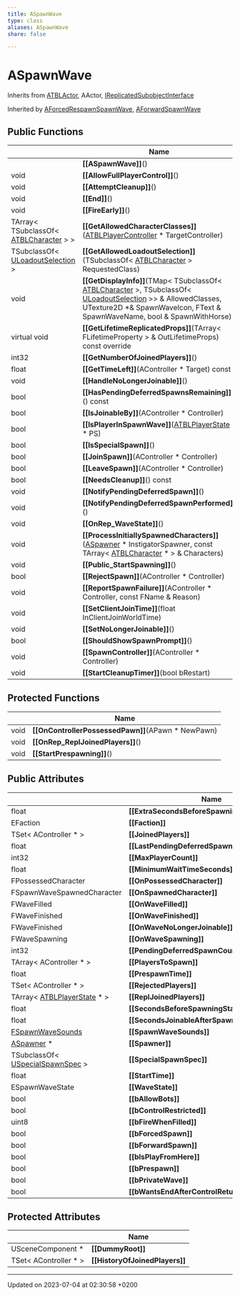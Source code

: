 ```yaml
---
title: ASpawnWave
type: class
aliases: ASpawnWave
share: false

---
```


# ASpawnWave





Inherits from [ATBLActor](/docs/SDK/Source/Classes/classATBLActor.md), AActor, [IReplicatedSubobjectInterface](/docs/SDK/Source/Classes/classIReplicatedSubobjectInterface.md)

Inherited by [AForcedRespawnSpawnWave](/docs/SDK/Source/Classes/classAForcedRespawnSpawnWave.md), [AForwardSpawnWave](/docs/SDK/Source/Classes/classAForwardSpawnWave.md)

## Public Functions

|                | Name           |
| -------------- | -------------- |
| | **[[ASpawnWave]]**() |
| void | **[[AllowFullPlayerControl]]**() |
| void | **[[AttemptCleanup]]**() |
| void | **[[End]]**() |
| void | **[[FireEarly]]**() |
| TArray< TSubclassOf< [ATBLCharacter](/docs/SDK/Source/Classes/classATBLCharacter.md) > > | **[[GetAllowedCharacterClasses]]**([ATBLPlayerController](/docs/SDK/Source/Classes/classATBLPlayerController.md) * TargetController) |
| TSubclassOf< [ULoadoutSelection](/docs/SDK/Source/Classes/classULoadoutSelection.md) > | **[[GetAllowedLoadoutSelection]]**(TSubclassOf< [ATBLCharacter](/docs/SDK/Source/Classes/classATBLCharacter.md) > RequestedClass) |
| void | **[[GetDisplayInfo]]**(TMap< TSubclassOf< [ATBLCharacter](/docs/SDK/Source/Classes/classATBLCharacter.md) >, TSubclassOf< [ULoadoutSelection](/docs/SDK/Source/Classes/classULoadoutSelection.md) >> & AllowedClasses, UTexture2D *& SpawnWaveIcon, FText & SpawnWaveName, bool & SpawnWithHorse) |
| virtual void | **[[GetLifetimeReplicatedProps]]**(TArray< FLifetimeProperty > & OutLifetimeProps) const override |
| int32 | **[[GetNumberOfJoinedPlayers]]**() |
| float | **[[GetTimeLeft]]**(AController * Target) const |
| void | **[[HandleNoLongerJoinable]]**() |
| bool | **[[HasPendingDeferredSpawnsRemaining]]**() const |
| bool | **[[IsJoinableBy]]**(AController * Controller) |
| bool | **[[IsPlayerInSpawnWave]]**([ATBLPlayerState](/docs/SDK/Source/Classes/classATBLPlayerState.md) * PS) |
| bool | **[[IsSpecialSpawn]]**() |
| bool | **[[JoinSpawn]]**(AController * Controller) |
| bool | **[[LeaveSpawn]]**(AController * Controller) |
| bool | **[[NeedsCleanup]]**() const |
| void | **[[NotifyPendingDeferredSpawn]]**() |
| void | **[[NotifyPendingDeferredSpawnPerformed]]**() |
| void | **[[OnRep_WaveState]]**() |
| void | **[[ProcessInitiallySpawnedCharacters]]**([ASpawner](/docs/SDK/Source/Classes/classASpawner.md) * InstigatorSpawner, const TArray< [ATBLCharacter](/docs/SDK/Source/Classes/classATBLCharacter.md) * > & Characters) |
| void | **[[Public_StartSpawning]]**() |
| bool | **[[RejectSpawn]]**(AController * Controller) |
| void | **[[ReportSpawnFailure]]**(AController * Controller, const FName & Reason) |
| void | **[[SetClientJoinTime]]**(float InClientJoinWorldTime) |
| void | **[[SetNoLongerJoinable]]**() |
| bool | **[[ShouldShowSpawnPrompt]]**() |
| void | **[[SpawnController]]**(AController * Controller) |
| void | **[[StartCleanupTimer]]**(bool bRestart) |

## Protected Functions

|                | Name           |
| -------------- | -------------- |
| void | **[[OnControllerPossessedPawn]]**(APawn * NewPawn) |
| void | **[[OnRep_ReplJoinedPlayers]]**() |
| void | **[[StartPrespawning]]**() |

## Public Attributes

|                | Name           |
| -------------- | -------------- |
| float | **[[ExtraSecondsBeforeSpawningToSpawnBots]]**  |
| EFaction | **[[Faction]]**  |
| TSet< AController * > | **[[JoinedPlayers]]**  |
| float | **[[LastPendingDeferredSpawnRequest]]**  |
| int32 | **[[MaxPlayerCount]]**  |
| float | **[[MinimumWaitTimeSeconds]]**  |
| FPossessedCharacter | **[[OnPossessedCharacter]]**  |
| FSpawnWaveSpawnedCharacter | **[[OnSpawnedCharacter]]**  |
| FWaveFilled | **[[OnWaveFilled]]**  |
| FWaveFinished | **[[OnWaveFinished]]**  |
| FWaveFinished | **[[OnWaveNoLongerJoinable]]**  |
| FWaveSpawning | **[[OnWaveSpawning]]**  |
| int32 | **[[PendingDeferredSpawnCount]]**  |
| TArray< AController * > | **[[PlayersToSpawn]]**  |
| float | **[[PrespawnTime]]**  |
| TSet< AController * > | **[[RejectedPlayers]]**  |
| TArray< [ATBLPlayerState](/docs/SDK/Source/Classes/classATBLPlayerState.md) * > | **[[ReplJoinedPlayers]]**  |
| float | **[[SecondsBeforeSpawningStarts]]**  |
| float | **[[SecondsJoinableAfterSpawningStarts]]**  |
| [FSpawnWaveSounds](/docs/SDK/Source/Classes/structFSpawnWaveSounds.md) | **[[SpawnWaveSounds]]**  |
| [ASpawner](/docs/SDK/Source/Classes/classASpawner.md) * | **[[Spawner]]**  |
| TSubclassOf< [USpecialSpawnSpec](/docs/SDK/Source/Classes/classUSpecialSpawnSpec.md) > | **[[SpecialSpawnSpec]]**  |
| float | **[[StartTime]]**  |
| ESpawnWaveState | **[[WaveState]]**  |
| bool | **[[bAllowBots]]**  |
| bool | **[[bControlRestricted]]**  |
| uint8 | **[[bFireWhenFilled]]**  |
| bool | **[[bForcedSpawn]]**  |
| bool | **[[bForwardSpawn]]**  |
| bool | **[[bIsPlayFromHere]]**  |
| bool | **[[bPrespawn]]**  |
| bool | **[[bPrivateWave]]**  |
| bool | **[[bWantsEndAfterControlReturned]]**  |

## Protected Attributes

|                | Name           |
| -------------- | -------------- |
| USceneComponent * | **[[DummyRoot]]**  |
| TSet< AController * > | **[[HistoryOfJoinedPlayers]]**  |

-------------------------------

Updated on 2023-07-04 at 02:30:58 +0200